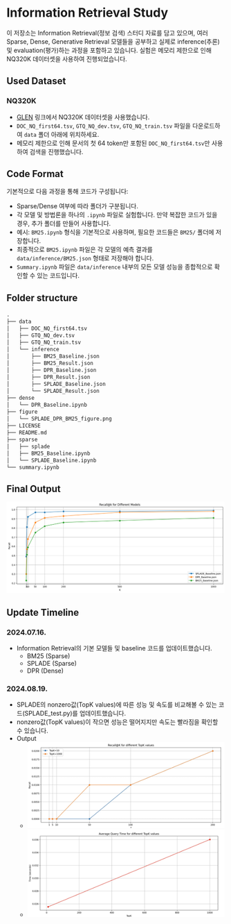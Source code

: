 # Information Retrieval Study

이 저장소는 Information Retrieval(정보 검색) 스터디 자료를 담고 있으며, 여러 Sparse, Dense, Generative Retrieval 모델들을 공부하고 실제로 inference(추론) 및 evaluation(평가)하는 과정을 포함하고 있습니다. 실험은 메모리 제한으로 인해 NQ320K 데이터셋을 사용하여 진행되었습니다.

## Used Dataset
### NQ320K 
- [GLEN](https://github.com/skleee/GLEN?tab=readme-ov-file) 링크에서 NQ320K 데이터셋을 사용했습니다.
- `DOC_NQ_first64.tsv`, `GTQ_NQ_dev.tsv`, `GTQ_NQ_train.tsv` 파일을 다운로드하여 `data` 폴더 아래에 위치하세요.
- 메모리 제한으로 인해 문서의 첫 64 token만 포함된 `DOC_NQ_first64.tsv`만 사용하여 검색을 진행했습니다.

## Code Format
기본적으로 다음 과정을 통해 코드가 구성됩니다:
- Sparse/Dense 여부에 따라 폴더가 구분됩니다.
- 각 모델 및 방법론을 하나의 `.ipynb` 파일로 실험합니다. 만약 복잡한 코드가 있을 경우, 추가 폴더를 만들어 사용합니다.
- 예시: `BM25.ipynb` 형식을 기본적으로 사용하며, 필요한 코드들은 `BM25/` 폴더에 저장합니다.
- 최종적으로 `BM25.ipynb` 파일은 각 모델의 예측 결과를 `data/inference/BM25.json` 형태로 저장해야 합니다.
- `Summary.ipynb` 파일은 `data/inference` 내부의 모든 모델 성능을 종합적으로 확인할 수 있는 코드입니다.

## Folder structure
```
.
├── data
│   ├── DOC_NQ_first64.tsv
│   ├── GTQ_NQ_dev.tsv
│   ├── GTQ_NQ_train.tsv
│   └── inference
│       ├── BM25_Baseline.json
│       ├── BM25_Result.json
│       ├── DPR_Baseline.json
│       ├── DPR_Result.json
│       ├── SPLADE_Baseline.json
│       └── SPLADE_Result.json
├── dense
│   └── DPR_Baseline.ipynb
├── figure
│   └── SPLADE_DPR_BM25_figure.png
├── LICENSE
├── README.md
├── sparse
│   ├── splade
│   ├── BM25_Baseline.ipynb
│   └── SPLADE_Baseline.ipynb
└── summary.ipynb
```

## Final Output
![SPLADE, DPR, BM25 Figure](./figure/SPLADE_DPR_BM25_figure.png)

## Update Timeline
### 2024.07.16.
- Information Retrieval의 기본 모델들 및 baseline 코드를 업데이트했습니다.
  - BM25 (Sparse)
  - SPLADE (Sparse)
  - DPR (Dense)

### 2024.08.19.
- SPLADE의 nonzero값(TopK values)에 따른 성능 및 속도를 비교해볼 수 있는 코드(SPLADE_test.py)를 업데이트했습니다.
- nonzero값(TopK values)이 작으면 성능은 떨어지지만 속도는 빨라짐을 확인할 수 있습니다.
- Output
  - ![Recall@K_for_different_TopK_values](./figure/SPLADE_Recall@K_for_different_TopK_values.png)
  - ![Average_Query_Time_for_different_TopK_values](./figure/SPLADE_Average_Query_Time_for_different_TopK_values.png)
